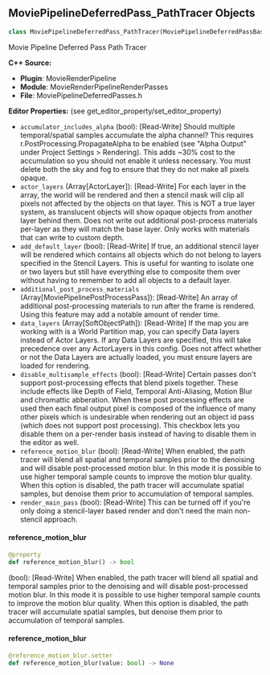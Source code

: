 ## MoviePipelineDeferredPass_PathTracer Objects

```python
class MoviePipelineDeferredPass_PathTracer(MoviePipelineDeferredPassBase)
```

Movie Pipeline Deferred Pass Path Tracer

**C++ Source:**

- **Plugin**: MovieRenderPipeline
- **Module**: MovieRenderPipelineRenderPasses
- **File**: MoviePipelineDeferredPasses.h

**Editor Properties:** (see get_editor_property/set_editor_property)

- ``accumulator_includes_alpha`` (bool):  [Read-Write] Should multiple temporal/spatial samples accumulate the alpha channel? This requires r.PostProcessing.PropagateAlpha
  to be enabled (see "Alpha Output" under Project Settings > Rendering). This adds
  ~30% cost to the accumulation so you should not enable it unless necessary. You must delete both the sky and fog to ensure
  that they do not make all pixels opaque.
- ``actor_layers`` (Array[ActorLayer]):  [Read-Write] For each layer in the array, the world will be rendered and then a stencil mask will clip all pixels not affected
  by the objects on that layer. This is NOT a true layer system, as translucent objects will show opaque objects from
  another layer behind them. Does not write out additional post-process materials per-layer as they will match the
  base layer. Only works with materials that can write to custom depth.
- ``add_default_layer`` (bool):  [Read-Write] If true, an additional stencil layer will be rendered which contains all objects which do not belong to layers
  specified in the Stencil Layers. This is useful for wanting to isolate one or two layers but still have everything
  else to composite them over without having to remember to add all objects to a default layer.
- ``additional_post_process_materials`` (Array[MoviePipelinePostProcessPass]):  [Read-Write] An array of additional post-processing materials to run after the frame is rendered. Using this feature may add a notable amount of render time.
- ``data_layers`` (Array[SoftObjectPath]):  [Read-Write] If the map you are working with is a World Partition map, you can specify Data layers instead of Actor Layers. If any
  Data Layers are specified, this will take precedence over any ActorLayers in this config. Does not affect whether or
  not the Data Layers are actually loaded, you must ensure layers are loaded for rendering.
- ``disable_multisample_effects`` (bool):  [Read-Write] Certain passes don't support post-processing effects that blend pixels together. These include effects like
  Depth of Field, Temporal Anti-Aliasing, Motion Blur and chromattic abberation. When these post processing
  effects are used then each final output pixel is composed of the influence of many other pixels which is
  undesirable when rendering out an object id pass (which does not support post processing). This checkbox lets
  you disable them on a per-render basis instead of having to disable them in the editor as well.
- ``reference_motion_blur`` (bool):  [Read-Write] When enabled, the path tracer will blend all spatial and temporal samples prior to the denoising and will disable post-processed motion blur.
  In this mode it is possible to use higher temporal sample counts to improve the motion blur quality.
  When this option is disabled, the path tracer will accumulate spatial samples, but denoise them prior to accumulation of temporal samples.
- ``render_main_pass`` (bool):  [Read-Write] This can be turned off if you're only doing a stencil-layer based render and don't need the main non-stencil approach.

<a id="unreal.MoviePipelineDeferredPass_PathTracer.reference_motion_blur"></a>

#### reference_motion_blur

```python
@property
def reference_motion_blur() -> bool
```

(bool):  [Read-Write] When enabled, the path tracer will blend all spatial and temporal samples prior to the denoising and will disable post-processed motion blur.
In this mode it is possible to use higher temporal sample counts to improve the motion blur quality.
When this option is disabled, the path tracer will accumulate spatial samples, but denoise them prior to accumulation of temporal samples.

<a id="unreal.MoviePipelineDeferredPass_PathTracer.reference_motion_blur"></a>

#### reference_motion_blur

```python
@reference_motion_blur.setter
def reference_motion_blur(value: bool) -> None
```

<a id="unreal.MoviePipelineImageSequenceOutputBase"></a>